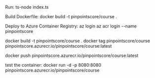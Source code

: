 Run: 
ts-node index.ts

Build Dockerfile: 
docker build -t pinpointscore/course .

Deploy to Azure Container Registry:
az login
az acr login --name pinpointscore

<!-- docker pull mcr.microsoft.com/mcr/hello-world
docker tag mcr.microsoft.com/mcr/hello-world pinpointscore.azurecr.io/samples/hello-world -->
docker build -t pinpointscore/course .
docker tag pinpointscore/course pinpointscore.azurecr.io/pinpointscore/course:latest

docker push pinpointscore.azurecr.io/pinpointscore/course:latest

test the container:
docker run -d -p 8080:8080 pinpointscore.azurecr.io/pinpointscore/course